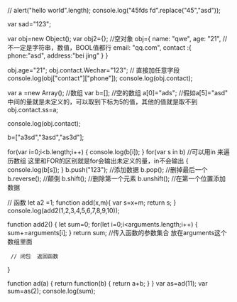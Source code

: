 
// alert("hello world".length);
console.log("45fds fd".replace("45","asd"));

var sad="123";

var obj=new Object();
var obj2={};     //空对象
obj={
    name: "qwe",
    age: "21",
    // 不一定是字符串，数值，BOOL值都行
    email: "qq.com",
    contact :{
        phone:"asd",
        address:"bei jing"
    }
}

obj.age="21";
obj.contact.Wechar="123"; 
// 直接加任意字段
console.log(obj["contact"]["phone"]);
console.log(obj.contact);


var a =new Array();   //数组
var b=[];  //空的数组
a[0]="ads";     //假如a[5]="asd"  中间的量就是未定义的，可以取到下标为5的值，其他的值就是取不到
obj.contact.ss=a;

console.log(obj.contact);


b=["a3sd","3asd","as3d"];

for(var i=0;i<b.length;i++)
{
    console.log(b[i]);
}
for(var s in b)   //可以用in 来遍历数组  这里和FOR的区别就是for会输出未定义的量，in不会输出
{
    console.log(b[s]);
}
b.push("123");  //添加数据
b.pop(); //删掉最后一个
b.reverse(); //颠倒
b.shift(); //删除第一个元素
b.unshift(); //在第一个位置添加数据



// 函数 
let a2 =1;
function  add(x,m){
    var s=x+m;
   return  s;
}
console.log(add2(1,2,3,4,5,6,7,8,9,10));

function add2()
{
    let sum=0;
    for(let i=0;i<arguments.length;i++)
    {
        sum+=arguments[i];
    }
    return sum; //传入函数的参数集合 放在arguments这个数组里面


     // 闭包  返回函数

}


function ad(a)
{
    return function(b)
    {
        return a+b;
    }
}
var as=ad(11);
var sum=as(2);
console.log(sum);